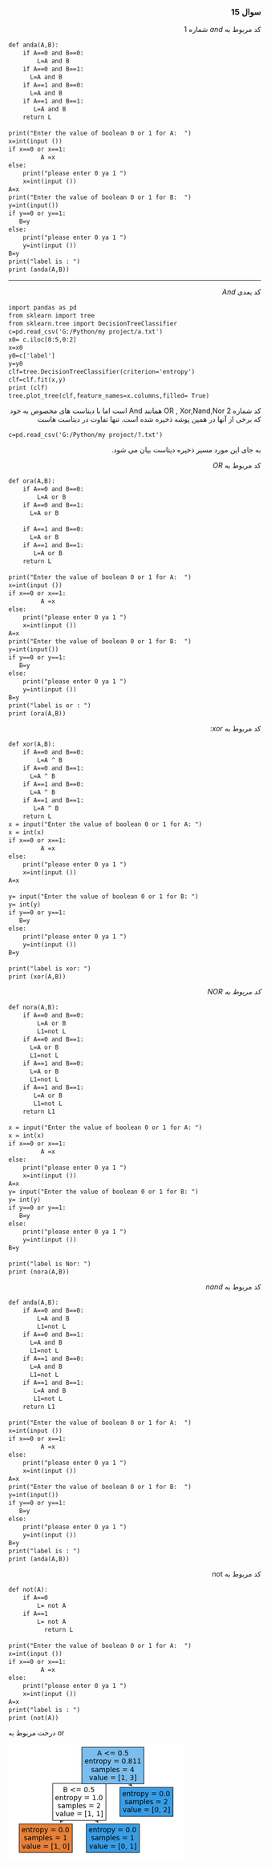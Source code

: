 <div dir='rtl'>

### سوال 15

کد مربوط به *and* شماره 1
</div>

``` 
def anda(A,B):
    if A==0 and B==0:
        L=A and B
    if A==0 and B==1:
      L=A and B
    if A==1 and B==0:
      L=A and B
    if A==1 and B==1:
       L=A and B
    return L

print("Enter the value of boolean 0 or 1 for A:  ")
x=int(input ())
if x==0 or x==1:
	     A =x
else:
	print("please enter 0 ya 1 ")
	x=int(input ())
A=x
print("Enter the value of boolean 0 or 1 for B:  ")
y=int(input())
if y==0 or y==1:
   B=y
else:
	print("please enter 0 ya 1 ")
	y=int(input ())
B=y
print("label is : ")
print (anda(A,B))
```
---
<div dir='rtl'>

کد بعدی *And*
</div>

```
import pandas as pd
from sklearn import tree
from sklearn.tree import DecisionTreeClassifier
c=pd.read_csv('G:/Python/my project/a.txt')
x0= c.iloc[0:5,0:2]
x=x0
y0=c['label']
y=y0
clf=tree.DecisionTreeClassifier(criterion='entropy')
clf=clf.fit(x,y)
print (clf)
tree.plot_tree(clf,feature_names=x.columns,filled= True)

```
<div dir='rtl'>
کد شماره 2 OR , Xor,Nand,Nor
همانند And  است اما با دیتاست های مخصوص به خود که برخی از آنها   در همین پوشه ذخیره شده است.
تنها تفاوت در دیتاست هاست 

</div>

```
c=pd.read_csv('G:/Python/my project/?.txt')
```
<div dir='rtl'>
به جای این مورد مسیر ذخیره دیتاست بیان می شود.
</div>

<div dir='rtl'>

کد مربوط به *OR*
</div>

```
def ora(A,B):
    if A==0 and B==0:
        L=A or B
    if A==0 and B==1:
      L=A or B
        
    if A==1 and B==0:
      L=A or B
    if A==1 and B==1:
       L=A or B
    return L
    
print("Enter the value of boolean 0 or 1 for A:  ")
x=int(input ())
if x==0 or x==1:
	     A =x
else:
	print("please enter 0 ya 1 ")
	x=int(input ())
A=x
print("Enter the value of boolean 0 or 1 for B:  ")
y=int(input())
if y==0 or y==1:
   B=y
else:
	print("please enter 0 ya 1 ")
	y=int(input ())
B=y
print("label is or : ")
print (ora(A,B))
```

<div dir='rtl'>

کد مربوط به *xor*:

</div>

```
def xor(A,B):
    if A==0 and B==0:
        L=A ^ B
    if A==0 and B==1:
      L=A ^ B
    if A==1 and B==0:
      L=A ^ B
    if A==1 and B==1:
       L=A ^ B
    return L
x = input("Enter the value of boolean 0 or 1 for A: ")
x = int(x)
if x==0 or x==1:
	     A =x
else:
	print("please enter 0 ya 1 ")
	x=int(input ())
A=x

y= input("Enter the value of boolean 0 or 1 for B: ")
y= int(y)
if y==0 or y==1:
   B=y
else:
	print("please enter 0 ya 1 ")
	y=int(input ())
B=y

print("label is xor: ")
print (xor(A,B))
```

<div dir='rtl'>

*کد مربوط به NOR*

</div>

```
def nora(A,B):
    if A==0 and B==0:
        L=A or B
        L1=not L
    if A==0 and B==1:
      L=A or B
      L1=not L
    if A==1 and B==0:
      L=A or B
      L1=not L
    if A==1 and B==1:
       L=A or B
       L1=not L
    return L1

x = input("Enter the value of boolean 0 or 1 for A: ")
x = int(x)
if x==0 or x==1:
	     A =x
else:
	print("please enter 0 ya 1 ")
	x=int(input ())
A=x
y= input("Enter the value of boolean 0 or 1 for B: ")
y= int(y)
if y==0 or y==1:
   B=y
else:
	print("please enter 0 ya 1 ")
	y=int(input ())
B=y

print("label is Nor: ")
print (nora(A,B))
```
</div>

<div dir='rtl'>

کد مربوط به *nand*
</div>

```
def anda(A,B):
    if A==0 and B==0:
        L=A and B
        L1=not L
    if A==0 and B==1:
      L=A and B
      L1=not L
    if A==1 and B==0:
      L=A and B
      L1=not L
    if A==1 and B==1:
       L=A and B
       L1=not L
    return L1

print("Enter the value of boolean 0 or 1 for A:  ")
x=int(input ())
if x==0 or x==1:
	     A =x
else:
	print("please enter 0 ya 1 ")
	x=int(input ())
A=x
print("Enter the value of boolean 0 or 1 for B:  ")
y=int(input())
if y==0 or y==1:
   B=y
else:
	print("please enter 0 ya 1 ")
	y=int(input ())
B=y
print("label is : ")
print (anda(A,B))
```
<div dir='rtl'>
کد مربوط به not

</div>

```
def not(A):
    if A==0 
        L= not A 
    if A==1
        L= not A 
          return L

print("Enter the value of boolean 0 or 1 for A:  ")
x=int(input ())
if x==0 or x==1:
	     A =x
else:
	print("please enter 0 ya 1 ")
	x=int(input ())
A=x
print("label is : ")
print (not(A))

```

درخت مربوط به or

![نمودار or](output.png)